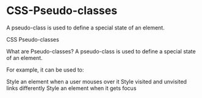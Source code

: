 # CSS-Pseudo-classes
A pseudo-class is used to define a special state of an element.


CSS Pseudo-classes

What are Pseudo-classes?
A pseudo-class is used to define a special state of an element.


For example, it can be used to:

Style an element when a user mouses over it
Style visited and unvisited links differently
Style an element when it gets focus
